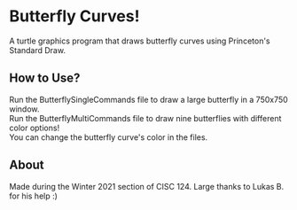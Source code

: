 # Butterfly Curves!
A turtle graphics program that draws butterfly curves using Princeton's Standard Draw.

## How to Use?
Run the ButterflySingleCommands file to draw a large butterfly in a 750x750 window.<br>
Run the ButterflyMultiCommands file to draw nine butterflies with different color options!<br>
You can change the butterfly curve's color in the files.

## About
Made during the Winter 2021 section of CISC 124. Large thanks to Lukas B. for his help :)

